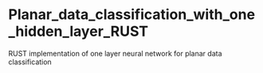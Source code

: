 # Planar_data_classification_with_one_hidden_layer_RUST
RUST implementation of one layer neural network for planar data classification
